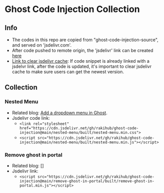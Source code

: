 # Ghost Code Injection Collection

## Info
+ The codes in this repo are copied from "ghost-code-injection-source", and served on 'jsdelivr.com'.
+ After code pushed to remote origin, the 'jsdelivr' link can be created [here](https://www.jsdelivr.com/github)
+ [Link to clear jsdelivr cache](https://www.jsdelivr.com/tools/purge): If code snippet is already linked with a jsdelvr link, after the code is updated, it's important to clear jsdelivr cache to make sure users can get the newest version.

## Collection
### Nested Menu
+ Related blog: [Add a dropdown menu in Ghost](https://blog.rakihub.com/the-easiest-way-to-add-a-dropdown-menu-in-ghost/).
+ Jsdelivr code link:
  + `<link rel="stylesheet" href="https://cdn.jsdelivr.net/gh/rakihub/ghost-code-injection@main/nested-menu/built/nested-menu.min.css">`
  + `<script src="https://cdn.jsdelivr.net/gh/rakihub/ghost-code-injection@main/nested-menu/built/nested-menu.min.js"></script>`


### Remove ghost in portal
+ Related blog: []
+ Jsdelivr link:
  + `<script src="https://cdn.jsdelivr.net/gh/rakihub/ghost-code-injection@main/remove-ghost-in-portal/built/remove-ghost-in-portal.min.js"></script>`
